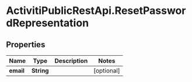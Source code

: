 # ActivitiPublicRestApi.ResetPasswordRepresentation

## Properties
Name | Type | Description | Notes
------------ | ------------- | ------------- | -------------
**email** | **String** |  | [optional] 


